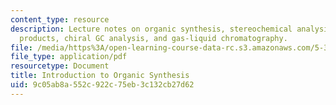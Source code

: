 ```yaml
---
content_type: resource
description: Lecture notes on organic synthesis, stereochemical analysis of the Diels-Alder
  products, chiral GC analysis, and gas-liquid chromatography.
file: /media/https%3A/open-learning-course-data-rc.s3.amazonaws.com/5-37-introduction-to-organic-synthesis-laboratory-spring-2009/9c05ab8a552c922c75eb3c132cb27d62_MIT5_37s09_lec05_Handout.pdf
file_type: application/pdf
resourcetype: Document
title: Introduction to Organic Synthesis
uid: 9c05ab8a-552c-922c-75eb-3c132cb27d62
---
```

